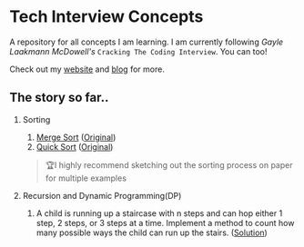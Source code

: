 # Tech Interview Concepts
A repository for all concepts I am learning. I am currently following *Gayle Laakmann McDowell's* `Cracking The Coding Interview`. You can too!

Check out my [website](https://rakshithsm.com) and [blog](https://rakshithsm.com/blog) for more.

## The story so far..
1. Sorting
    1. [Merge Sort](https://github.com/Maxrovr/concepts/blob/master/python/sorting/merge_sort.py) ([Original](https://www.hackerearth.com/practice/algorithms/sorting/merge-sort/tutorial/))
    2. [Quick Sort](https://github.com/Maxrovr/concepts/blob/master/python/sorting/quick_sort.py) ([Original](https://www.interviewbit.com/tutorial/quicksort-algorithm/))
    > :trophy:I highly recommend sketching out the sorting process on paper for multiple examples

2. Recursion and Dynamic Programming(DP)
    1. A child is running up a staircase with n steps and can hop either 1 step, 2 steps, or 3 steps at a time. Implement a method to count how many possible ways the child can run up the stairs. ([Solution](https://github.com/Maxrovr/concepts/blob/master/python/recursion_and_dp/8.1_Triple_Step.py))
        